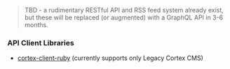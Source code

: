 > TBD - a rudimentary RESTful API and RSS feed system already exist, but these will be replaced \(or augmented\) with a GraphQL API in 3-6 months.

### API Client Libraries

* [cortex-client-ruby](https://github.com/cortex-cms/cortex-client-ruby) \(currently supports only Legacy Cortex CMS\)



